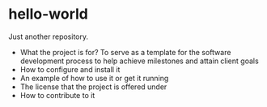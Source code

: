 # hello-world
Just another repository.

- What the project is for?
  To serve as a template for the software development process to help achieve milestones and attain client goals
- How to configure and install it
- An example of how to use it or get it running
- The license that the project is offered under
- How to contribute to it
